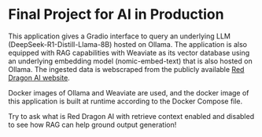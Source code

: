 # Final Project for AI in Production

This application gives a Gradio interface to query an underlying LLM (DeepSeek-R1-Distill-Llama-8B) hosted on Ollama. The application is also equipped with RAG capabilities with Weaviate as its vector database using an underlying embedding model (nomic-embed-text) that is also hosted on Ollama. The ingested data is webscraped from the publicly available [Red Dragon AI website](https://reddragonai.com/).

Docker images of Ollama and Weaviate are used, and the docker image of this application is built at runtime according to the Docker Compose file.

Try to ask what is Red Dragon AI with retrieve context enabled and disabled to see how RAG can help ground output generation!